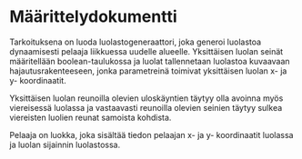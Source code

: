 # Määrittelydokumentti

Tarkoituksena on luoda luolastogeneraattori, joka generoi luolastoa dynaamisesti pelaaja liikkuessa uudelle alueelle. Yksittäisen luolan seinät määritellään boolean-taulukossa ja luolat tallennetaan luolastoa kuvaavaan hajautusrakenteeseen, jonka parametreinä toimivat yksittäisen luolan x- ja y- koordinaatit.

Yksittäisen luolan reunoilla olevien uloskäyntien täytyy olla avoinna myös viereisessä luolassa ja vastaavasti reunoilla olevien seinien täytyy sulkea viereisten luolien reunat samoista kohdista.

Pelaaja on luokka, joka sisältää tiedon pelaajan x- ja y- koordinaatit luolassa ja luolan sijainnin luolastossa.
